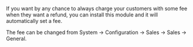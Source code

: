 If you want by any chance to always charge your customers with some fee when they want a refund, you can install this module and it will automatically set a fee.

The fee can be changed from System -> Configuration -> Sales -> Sales -> General.
